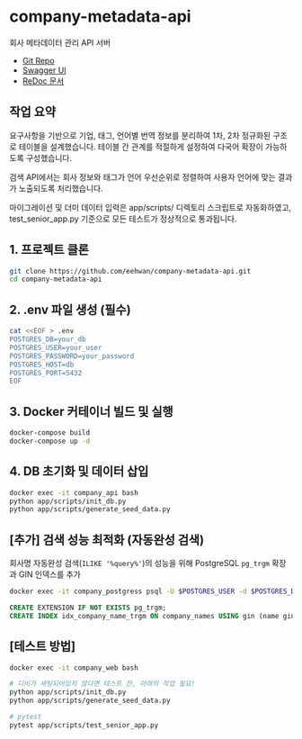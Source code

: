 
# company-metadata-api

회사 메타데이터 관리 API 서버

- [Git Repo](https://github.com/eehwan/company-metadata-api)
- [Swagger UI](http://company.eehwan.duckdns.org/docs)
- [ReDoc 문서](http://company.eehwan.duckdns.org/redoc)

## 작업 요약
요구사항을 기반으로 기업, 태그, 언어별 번역 정보를 분리하여 1차, 2차 정규화된 구조로 테이블을 설계했습니다.
테이블 간 관계를 적절하게 설정하여 다국어 확장이 가능하도록 구성했습니다.

검색 API에서는 회사 정보와 태그가 언어 우선순위로 정렬하여 사용자 언어에 맞는 결과가 노출되도록 처리했습니다.

마이그레이션 및 더미 데이터 입력은 app/scripts/ 디렉토리 스크립트로 자동화하였고,
test_senior_app.py 기준으로 모든 테스트가 정상적으로 통과됩니다.


## 1. 프로젝트 클론
```bash
git clone https://github.com/eehwan/company-metadata-api.git
cd company-metadata-api
```

## 2. .env 파일 생성 (필수)
```bash
cat <<EOF > .env
POSTGRES_DB=your_db
POSTGRES_USER=your_user
POSTGRES_PASSWORD=your_password
POSTGRES_HOST=db
POSTGRES_PORT=5432
EOF
```

## 3. Docker 커테이너 빌드 및 실행
```bash
docker-compose build
docker-compose up -d
```

## 4. DB 초기화 및 데이터 삽입
```bash
docker exec -it company_api bash
python app/scripts/init_db.py
python app/scripts/generate_seed_data.py
```

## [추가] 검색 성능 최적화 (자동완성 검색)

회사명 자동완성 검색(`ILIKE '%query%'`)의 성능을 위해 PostgreSQL `pg_trgm` 확장과 GIN 인덱스를 추가

```bash
docker exec -it company_postgress psql -U $POSTGRES_USER -d $POSTGRES_DB
```

```sql
CREATE EXTENSION IF NOT EXISTS pg_trgm;
CREATE INDEX idx_company_name_trgm ON company_names USING gin (name gin_trgm_ops);
```

## [테스트 방법]

```bash
docker exec -it company_web bash

# 디비가 세팅되어있지 않다면 테스트 전, 아래의 작업 필요!
python app/scripts/init_db.py
python app/scripts/generate_seed_data.py

# pytest
pytest app/scripts/test_senior_app.py
```

